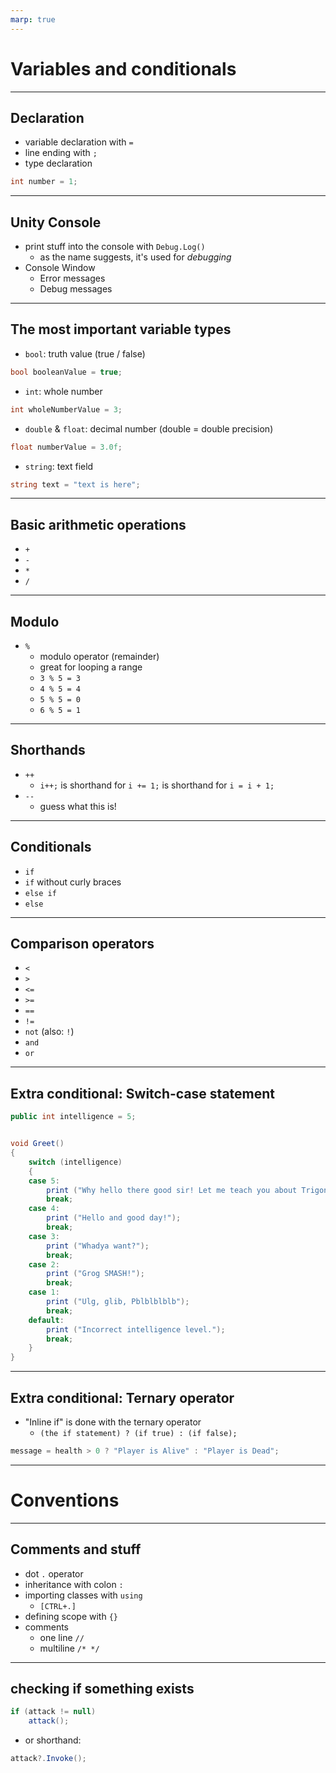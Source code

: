 ```yaml
---
marp: true
---
```

<!-- class: invert -->
# Variables and conditionals
---
## Declaration

- variable declaration with `=`
- line ending with `;`
- type declaration
```c#
int number = 1;
```
---
## Unity Console

- print stuff into the console with `Debug.Log()`
  - as the name suggests, it's used for *debugging*
- Console Window
  - Error messages
  - Debug messages
---
## The most important variable types
  - `bool`: truth value (true / false)
```c#
bool booleanValue = true;
```
  - `int`: whole number
```c#
int wholeNumberValue = 3;
```
  - `double` & `float`: decimal number (double = double precision)
```c#
float numberValue = 3.0f;
```
  - `string`: text field
```c#
string text = "text is here";
```

---
## Basic arithmetic operations
  - `+`
  - `-`
  - `*`
  - `/`
---
## Modulo
  - `%`
    - modulo operator (remainder)
    - great for looping a range
    - `3 % 5 = 3`
    - `4 % 5 = 4`
    - `5 % 5 = 0`
    - `6 % 5 = 1`
---
## Shorthands
  - `++`
    - `i++;` is shorthand for `i += 1;` is shorthand for `i = i + 1;` 
  - `--`
    - guess what this is!
---
## Conditionals
- `if`
- `if` without curly braces
- `else if`
- `else`
---
## Comparison operators
  - `<`
  - `>`
  - `<=`
  - `>=`
  - `==`
  - `!=`
  - `not` (also: `!`)
  - `and`
  - `or`
---
## Extra conditional: Switch-case statement

```c#
public int intelligence = 5;


void Greet()
{
	switch (intelligence)
	{
	case 5:
		print ("Why hello there good sir! Let me teach you about Trigonometry!");
		break;
	case 4:
		print ("Hello and good day!");
		break;
	case 3:
		print ("Whadya want?");
		break;
	case 2:
		print ("Grog SMASH!");
		break;
	case 1:
		print ("Ulg, glib, Pblblblblb");
		break;
	default:
		print ("Incorrect intelligence level.");
		break;
	}
}
```
---
## Extra conditional: Ternary operator

- "Inline if" is done with the ternary operator 
  - `(the if statement) ? (if true) : (if false);`
```c#
message = health > 0 ? "Player is Alive" : "Player is Dead";
```
---
# Conventions
---
## Comments and stuff
- dot `.` operator
- inheritance with colon `:`
- importing classes with `using`
  - `[CTRL+.]`
- defining scope with `{}`
- comments
  - one line `//`
  - multiline `/* */`
---
## checking if something exists
```c#
if (attack != null)
	attack();
```
  - or shorthand: 
```c#
attack?.Invoke();
```

